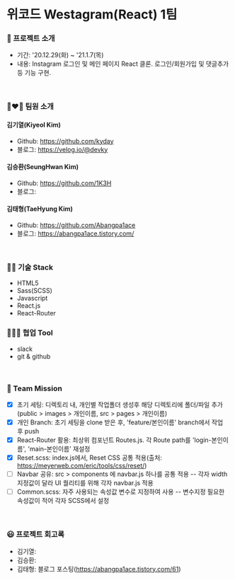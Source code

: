 # 위코드 Westagram(React) 1팀

### 🤔 프로젝트 소개
- 기간: '20.12.29(화) ~ '21.1.7(목)
- 내용: Instagram 로그인 및 메인 페이지 React 클론. 로그인/회원가입 및 댓글추가 등 기능 구현.
<br />

### 👨‍❤️‍👨 팀원 소개
#### 김기열(Kiyeol Kim)
- Github: https://github.com/kyday
- 블로그: https://velog.io/@devky

#### 김승환(SeungHwan Kim)
- Github: https://github.com/1K3H
- 블로그: 

#### 김태형(TaeHyung Kim)
- Github: https://github.com/Abangpa1ace
- 블로그: https://abangpa1ace.tistory.com/
<br />

### 🧑‍💻 기술 Stack
- HTML5
- Sass(SCSS)
- Javascript
- React.js
- React-Router


### 👨‍👨‍👦 협업 Tool
- slack
- git & github

<br />

### 👊 Team Mission
- [x] 초기 세팅: 디렉토리 내, 개인별 작업폴더 생성후 해당 디렉토리에 폴더/파일 추가(public > images > 개인이름, src > pages > 개인이름)
- [x] 개인 Branch: 초기 세팅을 clone 받은 후, 'feature/본인이름' branch에서 작업 후 push
- [x] React-Router 활용: 최상위 컴포넌트 Routes.js. 각 Route path를 'login-본인이름', 'main-본인이름' 재설정
- [x] Reset.scss: index.js에서, Reset CSS 공통 적용(출처: https://meyerweb.com/eric/tools/css/reset/)
- [ ] Navbar 공유: src > components 에 navbar.js 하나를 공통 적용 -- 각자 width 지정값이 달라 UI 퀄리티를 위해 각자 navbar.js 적용 
- [ ] Common.scss: 자주 사용되는 속성값 변수로 지정하여 사용 -- 변수지정 필요한 속성값이 적어 각자 SCSS에서 설정
<br />

### 😃 프로젝트 회고록
- 김기열:
- 김승환:
- 김태형: 블로그 포스팅(https://abangpa1ace.tistory.com/61)
